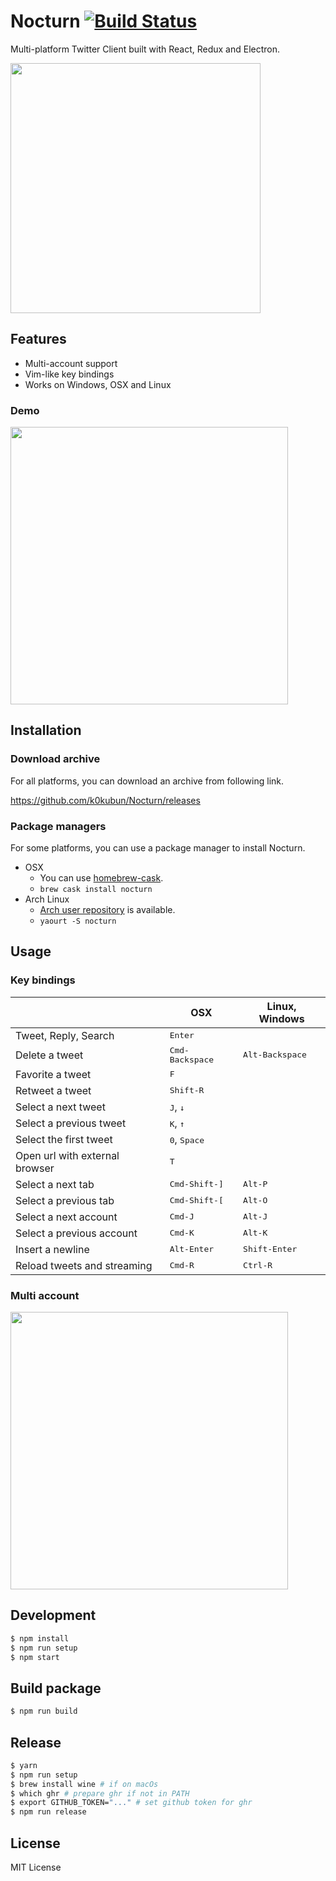 # Nocturn [![Build Status](https://travis-ci.org/k0kubun/Nocturn.svg?branch=master)](https://travis-ci.org/k0kubun/Nocturn)

Multi-platform Twitter Client built with React, Redux and Electron.

<img src='https://i.gyazo.com/b7fb495a0b9aea0f66e8ee58861a61b9.png' width='400px' />

## Features
- Multi-account support
- Vim-like key bindings
- Works on Windows, OSX and Linux

### Demo

<img src='https://i.gyazo.com/ae886c77a2dee1f20daebc4f3c28ddc5.gif' width='444px' />

## Installation
### Download archive

For all platforms, you can download an archive from following link.

https://github.com/k0kubun/Nocturn/releases

### Package managers

For some platforms, you can use a package manager to install Nocturn.

- OSX
  - You can use [homebrew-cask](https://github.com/caskroom/homebrew-cask).
  - `brew cask install nocturn`
- Arch Linux
  - [Arch user repository](https://aur.archlinux.org/packages/nocturn/) is available.
  - `yaourt -S nocturn`

## Usage

### Key bindings

<table>
<thead>
<tr><th></th><th>OSX</th><th>Linux, Windows</th></tr>
</thead>
<tbody>
<tr><td> Tweet, Reply, Search           </td><td colspan='2'> <kbd>Enter</kbd>                                                  </td></tr>
<tr><td> Delete a tweet                 </td><td>             <kbd>Cmd-Backspace</kbd>       </td><td> <kbd>Alt-Backspace</kbd> </td></tr>
<tr><td> Favorite a tweet               </td><td colspan='2'> <kbd>F</kbd>                                                      </td></tr>
<tr><td> Retweet a tweet                </td><td colspan='2'> <kbd>Shift-R</kbd>                                                </td></tr>
<tr><td> Select a next tweet            </td><td colspan='2'> <kbd>J</kbd>, <kbd>↓</kbd>                                        </td></tr>
<tr><td> Select a previous tweet        </td><td colspan='2'> <kbd>K</kbd>, <kbd>↑</kbd>                                        </td></tr>
<tr><td> Select the first tweet         </td><td colspan='2'> <kbd>0</kbd>, <kbd>Space</kbd>                                    </td></tr>
<tr><td> Open url with external browser </td><td colspan='2'> <kbd>T</kbd>                                                      </td></tr>
<tr><td> Select a next tab              </td><td>             <kbd>Cmd-Shift-]</kbd>         </td><td> <kbd>Alt-P</kbd>         </td></tr>
<tr><td> Select a previous tab          </td><td>             <kbd>Cmd-Shift-[</kbd>         </td><td> <kbd>Alt-O</kbd>         </td></tr>
<tr><td> Select a next account          </td><td>             <kbd>Cmd-J</kbd>               </td><td> <kbd>Alt-J</kbd>         </td></tr>
<tr><td> Select a previous account      </td><td>             <kbd>Cmd-K</kbd>               </td><td> <kbd>Alt-K</kbd>         </td></tr>
<tr><td> Insert a newline               </td><td>             <kbd>Alt-Enter</kbd>           </td><td> <kbd>Shift-Enter</kbd>   </td></tr>
<tr><td> Reload tweets and streaming    </td><td>             <kbd>Cmd-R</kbd>               </td><td> <kbd>Ctrl-R</kbd>        </td></tr>
</tbody>
</table>

### Multi account

<img src='https://i.gyazo.com/b8a9455ff33ef05b002f6d8dc5173fa6.gif' width='444px' />

## Development

```bash
$ npm install
$ npm run setup
$ npm start
```

## Build package

```bash
$ npm run build
```

## Release

```bash
$ yarn
$ npm run setup
$ brew install wine # if on macOs
$ which ghr # prepare ghr if not in PATH
$ export GITHUB_TOKEN="..." # set github token for ghr
$ npm run release
```

## License

MIT License
